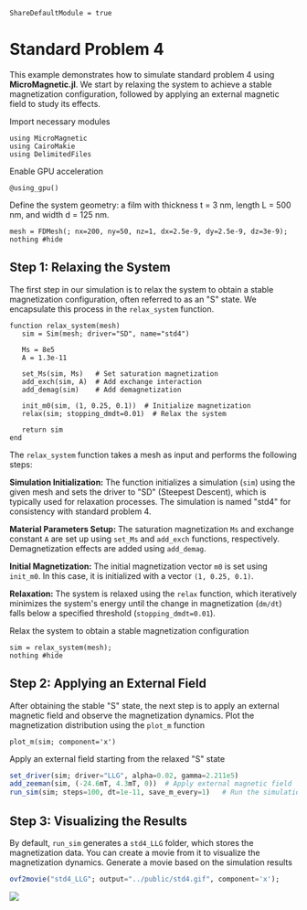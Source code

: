 ```@meta
ShareDefaultModule = true
```

# Standard Problem 4

This example demonstrates how to simulate standard problem 4 using **MicroMagnetic.jl**. We start by relaxing the system to achieve a stable magnetization configuration,
followed by applying an external magnetic field to study its effects.

Import necessary modules

````@example
using MicroMagnetic
using CairoMakie
using DelimitedFiles
````

Enable GPU acceleration

````@example
@using_gpu()
````

Define the system geometry: a film with thickness t = 3 nm, length L = 500 nm, and width d = 125 nm.

````@example
mesh = FDMesh(; nx=200, ny=50, nz=1, dx=2.5e-9, dy=2.5e-9, dz=3e-9);
nothing #hide
````

## Step 1: Relaxing the System
The first step in our simulation is to relax the system to obtain a stable magnetization configuration, often referred to as an "S" state. We encapsulate this process in the `relax_system` function.

````@example
function relax_system(mesh)
   sim = Sim(mesh; driver="SD", name="std4")

   Ms = 8e5
   A = 1.3e-11

   set_Ms(sim, Ms)   # Set saturation magnetization
   add_exch(sim, A)  # Add exchange interaction
   add_demag(sim)    # Add demagnetization

   init_m0(sim, (1, 0.25, 0.1))  # Initialize magnetization
   relax(sim; stopping_dmdt=0.01)  # Relax the system

   return sim
end
````

The `relax_system` function takes a mesh as input and performs the following steps:

**Simulation Initialization:**
The function initializes a simulation (`sim`) using the given mesh and sets the driver to "SD" (Steepest Descent), which is typically used for relaxation processes. The simulation is named "std4" for consistency with standard problem 4.

**Material Parameters Setup:**
The saturation magnetization `Ms` and exchange constant `A` are set up using `set_Ms` and `add_exch` functions, respectively. Demagnetization effects are added using `add_demag`.

**Initial Magnetization:**
The initial magnetization vector `m0` is set using `init_m0`. In this case, it is initialized with a vector `(1, 0.25, 0.1)`.

**Relaxation:**
The system is relaxed using the `relax` function, which iteratively minimizes the system's energy until the change in magnetization (`dm/dt`) falls below a specified threshold (`stopping_dmdt=0.01`).

Relax the system to obtain a stable magnetization configuration

````@example
sim = relax_system(mesh);
nothing #hide
````

## Step 2: Applying an External Field
After obtaining the stable "S" state, the next step is to apply an external magnetic field and observe the magnetization dynamics.
Plot the magnetization distribution using the `plot_m` function

````@example
plot_m(sim; component='x')
````

Apply an external field starting from the relaxed "S" state

```julia
set_driver(sim; driver="LLG", alpha=0.02, gamma=2.211e5)
add_zeeman(sim, (-24.6mT, 4.3mT, 0))  # Apply external magnetic field
run_sim(sim; steps=100, dt=1e-11, save_m_every=1)   # Run the simulation for 10 steps
```

## Step 3: Visualizing the Results
By default, `run_sim` generates a `std4_LLG` folder, which stores the magnetization data. You can create a movie from it to visualize the magnetization dynamics.
Generate a movie based on the simulation results

```julia
ovf2movie("std4_LLG"; output="../public/std4.gif", component='x');
```
![](../public/std4.gif)